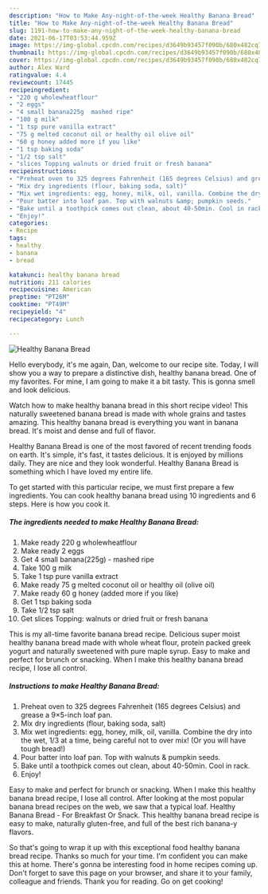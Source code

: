 ```yaml
---
description: "How to Make Any-night-of-the-week Healthy Banana Bread"
title: "How to Make Any-night-of-the-week Healthy Banana Bread"
slug: 1191-how-to-make-any-night-of-the-week-healthy-banana-bread
date: 2021-06-17T03:53:44.959Z
image: https://img-global.cpcdn.com/recipes/d3649b93457f090b/680x482cq70/healthy-banana-bread-recipe-main-photo.jpg
thumbnail: https://img-global.cpcdn.com/recipes/d3649b93457f090b/680x482cq70/healthy-banana-bread-recipe-main-photo.jpg
cover: https://img-global.cpcdn.com/recipes/d3649b93457f090b/680x482cq70/healthy-banana-bread-recipe-main-photo.jpg
author: Alex Ward
ratingvalue: 4.4
reviewcount: 17445
recipeingredient:
- "220 g wholewheatflour"
- "2 eggs"
- "4 small banana225g  mashed ripe"
- "100 g milk"
- "1 tsp pure vanilla extract"
- "75 g melted coconut oil or healthy oil olive oil"
- "60 g honey added more if you like"
- "1 tsp baking soda"
- "1/2 tsp salt"
- "slices Topping walnuts or dried fruit or fresh banana"
recipeinstructions:
- "Preheat oven to 325 degrees Fahrenheit (165 degrees Celsius) and grease a 9×5-inch loaf pan."
- "Mix dry ingredients (flour, baking soda, salt)"
- "Mix wet ingredients: egg, honey, milk, oil, vanilla. Combine the dry into the wet, 1/3 at a time, being careful not to over mix! (Or you will have tough bread!)"
- "Pour batter into loaf pan. Top with walnuts &amp; pumpkin seeds."
- "Bake until a toothpick comes out clean, about 40-50min. Cool in rack."
- "Enjoy!"
categories:
- Recipe
tags:
- healthy
- banana
- bread

katakunci: healthy banana bread 
nutrition: 211 calories
recipecuisine: American
preptime: "PT26M"
cooktime: "PT49M"
recipeyield: "4"
recipecategory: Lunch

---
```



![Healthy Banana Bread](https://img-global.cpcdn.com/recipes/d3649b93457f090b/680x482cq70/healthy-banana-bread-recipe-main-photo.jpg)

Hello everybody, it's me again, Dan, welcome to our recipe site. Today, I will show you a way to prepare a distinctive dish, healthy banana bread. One of my favorites. For mine, I am going to make it a bit tasty. This is gonna smell and look delicious.

Watch how to make healthy banana bread in this short recipe video! This naturally sweetened banana bread is made with whole grains and tastes amazing. This healthy banana bread is everything you want in banana bread. It&#39;s moist and dense and full of flavor.

Healthy Banana Bread is one of the most favored of recent trending foods on earth. It's simple, it's fast, it tastes delicious. It is enjoyed by millions daily. They are nice and they look wonderful. Healthy Banana Bread is something which I have loved my entire life.


To get started with this particular recipe, we must first prepare a few ingredients. You can cook healthy banana bread using 10 ingredients and 6 steps. Here is how you cook it.

<!--inarticleads1-->

##### The ingredients needed to make Healthy Banana Bread:

1. Make ready 220 g wholewheatflour
1. Make ready 2 eggs
1. Get 4 small banana(225g) - mashed ripe
1. Take 100 g milk
1. Take 1 tsp pure vanilla extract
1. Make ready 75 g melted coconut oil or healthy oil (olive oil)
1. Make ready 60 g honey (added more if you like)
1. Get 1 tsp baking soda
1. Take 1/2 tsp salt
1. Get slices Topping: walnuts or dried fruit or fresh banana


This is my all-time favorite banana bread recipe. Delicious super moist healthy banana bread made with whole wheat flour, protein packed greek yogurt and naturally sweetened with pure maple syrup. Easy to make and perfect for brunch or snacking. When I make this healthy banana bread recipe, I lose all control. 

<!--inarticleads2-->

##### Instructions to make Healthy Banana Bread:

1. Preheat oven to 325 degrees Fahrenheit (165 degrees Celsius) and grease a 9×5-inch loaf pan.
1. Mix dry ingredients (flour, baking soda, salt)
1. Mix wet ingredients: egg, honey, milk, oil, vanilla. Combine the dry into the wet, 1/3 at a time, being careful not to over mix! (Or you will have tough bread!)
1. Pour batter into loaf pan. Top with walnuts &amp; pumpkin seeds.
1. Bake until a toothpick comes out clean, about 40-50min. Cool in rack.
1. Enjoy!


Easy to make and perfect for brunch or snacking. When I make this healthy banana bread recipe, I lose all control. After looking at the most popular banana bread recipes on the web, we saw that a typical loaf. Healthy Banana Bread - For Breakfast Or Snack. This healthy banana bread recipe is easy to make, naturally gluten-free, and full of the best rich banana-y flavors. 

So that's going to wrap it up with this exceptional food healthy banana bread recipe. Thanks so much for your time. I'm confident you can make this at home. There's gonna be interesting food in home recipes coming up. Don't forget to save this page on your browser, and share it to your family, colleague and friends. Thank you for reading. Go on get cooking!
